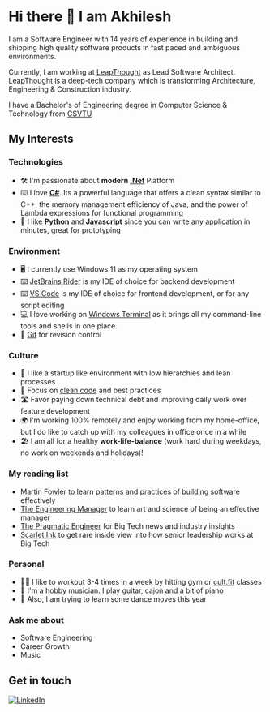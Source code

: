 # Hi there 👋 I am Akhilesh

I am a Software Engineer with 14 years of experience in building and shipping high quality software products in fast paced and ambiguous environments.

Currently, I am working at [LeapThought](https://www.leapthought.com) as Lead Software Architect. LeapThought is a deep-tech company which is transforming Architecture, Engineering & Construction industry.

I have a Bachelor's of Engineering degree in Computer Science & Technology from [CSVTU](https://csvtu.ac.in/)

## My Interests

### Technologies

- 🛠 I'm passionate about **modern [.Net](https://github.com/dotnet)** Platform
- ⌨️ I love **[C#](https://github.com/dotnet/csharplang)**. Its a powerful language that offers a clean syntax similar to C++, the memory management efficiency of Java, and the power of Lambda expressions for functional programming
- 🐍 I like **[Python](https://github.com/python)** and **[Javascript](https://developer.mozilla.org/en-US/docs/Web/JavaScript)** since you can write any application in minutes, great for prototyping

### Environment

- 🖥 I currently use Windows 11 as my operating system
- ⌨️ [JetBrains Rider](https://www.jetbrains.com/rider/) is my IDE of choice for backend development
- ⌨️ [VS Code](https://code.visualstudio.com/) is my IDE of choice for frontend development, or for any script editing
- 💻 I love working on [Windows Terminal](https://github.com/microsoft/terminal) as it brings all my command-line tools and shells in one place.
- 🌱 [Git](https://github.com/git/git) for revision control

### Culture

- 🎢 I like a startup like environment with low hierarchies and lean processes
- 💯 Focus on [clean code](https://www.goodreads.com/book/show/3735293-clean-code) and best practices
- 🛣 Favor paying down technical debt and improving daily work over feature development
- 🌍 I'm working 100% remotely and enjoy working from my home-office, but I do like to catch up with my colleagues in office once in a while
- 🏖 I am all for a healthy **work-life-balance** (work hard during weekdays, no work on weekends and holidays)!

### My reading list


- [Martin Fowler](https://martinfowler.com/) to learn patterns and practices of building software effectively
- [The Engineering Manager](https://www.theengineeringmanager.com/) to learn art and science of being an effective manager
- [The Pragmatic Engineer](https://newsletter.pragmaticengineer.com/) for Big Tech news and industry insights
- [Scarlet Ink](https://www.scarletink.com/) to get rare inside view into how senior leadership works at Big Tech

### Personal

- 🏋️‍♀️ I like to workout 3-4 times in a week by hitting gym or [cult.fit](https://www.cult.fit) classes
- 🎸 I'm a hobby musician. I play guitar, cajon and a bit of piano
- 🕺 Also, I am trying to learn some dance moves this year

### Ask me about
- Software Engineering
- Career Growth
- Music

## Get in touch

[![LinkedIn](https://img.shields.io/badge/LinkedIn-akhileshpratap-blue?logo=linkedin&style=flat)](https://www.linkedin.com/in/akhilesh-pratap/)

